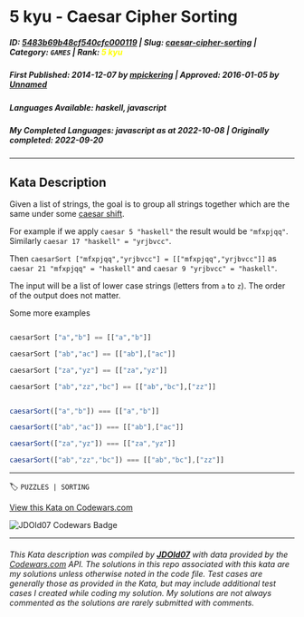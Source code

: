 # 5 kyu - Caesar Cipher Sorting

##### **ID**: [5483b69b48cf540cfc000119](https://www.codewars.com/kata/5483b69b48cf540cfc000119) | **Slug**: [caesar-cipher-sorting](https://www.codewars.com/kata/5483b69b48cf540cfc000119) | **Category**: `GAMES` | **Rank**: <span style="color:yellow">5 kyu</span>

##### **First Published**: 2014-12-07 ***by*** [mpickering](https://www.codewars.com/users/mpickering) | **Approved**: 2016-01-05 ***by*** [Unnamed](https://www.codewars.com/users/Unnamed)

##### **Languages Available**: haskell, javascript

##### **My Completed Languages**: javascript ***as at*** 2022-10-08 | **Originally completed**: 2022-09-20

---

## Kata Description


Given a list of strings, the goal is to group all strings together which are the same under some [caesar shift](http://en.wikipedia.org/wiki/Caesar_cipher). 



For example if we apply `caesar 5 "haskell"` the result would be `"mfxpjqq"`. Similarly `caesar 17 "haskell" = "yrjbvcc"`. 



Then `caesarSort ["mfxpjqq","yrjbvcc"] = [["mfxpjqq","yrjbvcc"]]` as `caesar 21 "mfxpjqq" = "haskell"` and `caesar 9 "yrjbvcc" = "haskell"`. 



The input will be a list of lower case strings (letters from `a` to `z`). The order of the output does not matter. 



Some more examples

```haskell

caesarSort ["a","b"] == [["a","b"]]

caesarSort ["ab","ac"] == [["ab"],["ac"]]

caesarSort ["za","yz"] == [["za","yz"]]

caesarSort ["ab","zz","bc"] == [["ab","bc"],["zz"]]

```

```javascript

caesarSort(["a","b"]) === [["a","b"]]

caesarSort(["ab","ac"]) === [["ab"],["ac"]]

caesarSort(["za","yz"]) === [["za","yz"]]

caesarSort(["ab","zz","bc"]) === [["ab","bc"],["zz"]]

```

---


🏷 `PUZZLES | SORTING`


[View this Kata on Codewars.com](https://www.codewars.com/kata/5483b69b48cf540cfc000119)

![](https://www.codewars.com/users/jdold07/badges/large "JDOld07 Codewars Badge")

---

###### *This Kata description was compiled by [**JDOld07**](https://tpstech.dev) with data provided by the [Codewars.com](https://www.codewars.com) API.  The solutions in this repo associated with this kata are my solutions unless otherwise noted in the code file.  Test cases are generally those as provided in the Kata, but may include additional test cases I created while coding my solution.  My solutions are not always commented as the solutions are rarely submitted with comments.*
